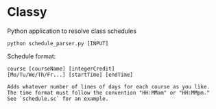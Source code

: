 # Classy

Python application to resolve class schedules

    python schedule_parser.py [INPUT]

Schedule format:

    course [courseName] [integerCredit]
    [Mo/Tu/We/Th/Fr...] [startTime] [endTime]

    Adds whatever number of lines of days for each course as you like.
    The time format must follow the convention "HH:MMam" or "HH:MMpm."
    See `schedule.sc` for an example.
